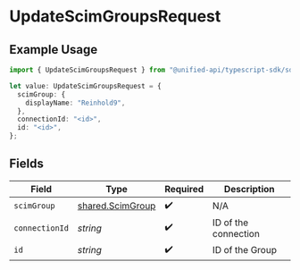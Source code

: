 # UpdateScimGroupsRequest

## Example Usage

```typescript
import { UpdateScimGroupsRequest } from "@unified-api/typescript-sdk/sdk/models/operations";

let value: UpdateScimGroupsRequest = {
  scimGroup: {
    displayName: "Reinhold9",
  },
  connectionId: "<id>",
  id: "<id>",
};
```

## Fields

| Field                                                       | Type                                                        | Required                                                    | Description                                                 |
| ----------------------------------------------------------- | ----------------------------------------------------------- | ----------------------------------------------------------- | ----------------------------------------------------------- |
| `scimGroup`                                                 | [shared.ScimGroup](../../../sdk/models/shared/scimgroup.md) | :heavy_check_mark:                                          | N/A                                                         |
| `connectionId`                                              | *string*                                                    | :heavy_check_mark:                                          | ID of the connection                                        |
| `id`                                                        | *string*                                                    | :heavy_check_mark:                                          | ID of the Group                                             |